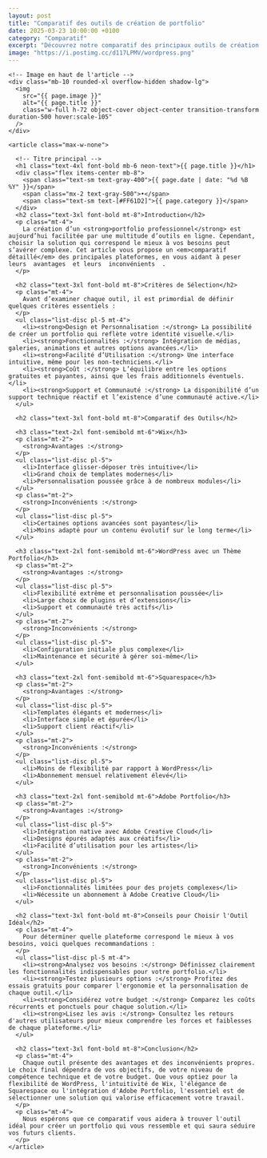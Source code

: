 ```yaml
---
layout: post 
title: "Comparatif des outils de création de portfolio"
date: 2025-03-23 10:00:00 +0100
category: "Comparatif"
excerpt: "Découvrez notre comparatif des principaux outils de création de portfolio en ligne."
image: "https://i.postimg.cc/d117LPMV/wordpress.png"
---
```

<main class="pt-24 pb-16 bg-[#0A0118] text-white">
  <div class="container mx-auto px-4 max-w-4xl">

    <!-- Image en haut de l'article -->
    <div class="mb-10 rounded-xl overflow-hidden shadow-lg">
      <img 
        src="{{ page.image }}" 
        alt="{{ page.title }}" 
        class="w-full h-72 object-cover object-center transition-transform duration-500 hover:scale-105"
      />
    </div>

    <article class="max-w-none">

      <!-- Titre principal -->
      <h1 class="text-4xl font-bold mb-6 neon-text">{{ page.title }}</h1>
      <div class="flex items-center mb-8">
        <span class="text-sm text-gray-400">{{ page.date | date: "%d %B %Y" }}</span>
        <span class="mx-2 text-gray-500">•</span>
        <span class="text-sm text-[#FF61D2]">{{ page.category }}</span>
      </div>
      <h2 class="text-3xl font-bold mt-8">Introduction</h2>
      <p class="mt-4">
        La création d’un <strong>portfolio professionnel</strong> est aujourd’hui facilitée par une multitude d’outils en ligne. Cependant, choisir la solution qui correspond le mieux à vos besoins peut s’avérer complexe. Cet article vous propose un <em>comparatif détaillé</em> des principales plateformes, en vous aidant à peser leurs  avantages  et leurs  inconvénients  .
      </p>

      <h2 class="text-3xl font-bold mt-8">Critères de Sélection</h2>
      <p class="mt-4">
        Avant d’examiner chaque outil, il est primordial de définir quelques critères essentiels :
      </p>
      <ul class="list-disc pl-5 mt-4">
        <li><strong>Design et Personnalisation :</strong> La possibilité de créer un portfolio qui reflète votre identité visuelle.</li>
        <li><strong>Fonctionnalités :</strong> Intégration de médias, galeries, animations et autres options avancées.</li>
        <li><strong>Facilité d’Utilisation :</strong> Une interface intuitive, même pour les non-techniciens.</li>
        <li><strong>Coût :</strong> L’équilibre entre les options gratuites et payantes, ainsi que les frais additionnels éventuels.</li>
        <li><strong>Support et Communauté :</strong> La disponibilité d’un support technique réactif et l’existence d’une communauté active.</li>
      </ul>

      <h2 class="text-3xl font-bold mt-8">Comparatif des Outils</h2>

      <h3 class="text-2xl font-semibold mt-6">Wix</h3>
      <p class="mt-2">
        <strong>Avantages :</strong>
      </p>
      <ul class="list-disc pl-5">
        <li>Interface glisser-déposer très intuitive</li>
        <li>Grand choix de templates modernes</li>
        <li>Personnalisation poussée grâce à de nombreux modules</li>
      </ul>
      <p class="mt-2">
        <strong>Inconvénients :</strong>
      </p>
      <ul class="list-disc pl-5">
        <li>Certaines options avancées sont payantes</li>
        <li>Moins adapté pour un contenu évolutif sur le long terme</li>
      </ul>

      <h3 class="text-2xl font-semibold mt-6">WordPress avec un Thème Portfolio</h3>
      <p class="mt-2">
        <strong>Avantages :</strong>
      </p>
      <ul class="list-disc pl-5">
        <li>Flexibilité extrême et personnalisation poussée</li>
        <li>Large choix de plugins et d’extensions</li>
        <li>Support et communauté très actifs</li>
      </ul>
      <p class="mt-2">
        <strong>Inconvénients :</strong>
      </p>
      <ul class="list-disc pl-5">
        <li>Configuration initiale plus complexe</li>
        <li>Maintenance et sécurité à gérer soi-même</li>
      </ul>

      <h3 class="text-2xl font-semibold mt-6">Squarespace</h3>
      <p class="mt-2">
        <strong>Avantages :</strong>
      </p>
      <ul class="list-disc pl-5">
        <li>Templates élégants et modernes</li>
        <li>Interface simple et épurée</li>
        <li>Support client réactif</li>
      </ul>
      <p class="mt-2">
        <strong>Inconvénients :</strong>
      </p>
      <ul class="list-disc pl-5">
        <li>Moins de flexibilité par rapport à WordPress</li>
        <li>Abonnement mensuel relativement élevé</li>
      </ul>

      <h3 class="text-2xl font-semibold mt-6">Adobe Portfolio</h3>
      <p class="mt-2">
        <strong>Avantages :</strong>
      </p>
      <ul class="list-disc pl-5">
        <li>Intégration native avec Adobe Creative Cloud</li>
        <li>Designs épurés adaptés aux créatifs</li>
        <li>Facilité d’utilisation pour les artistes</li>
      </ul>
      <p class="mt-2">
        <strong>Inconvénients :</strong>
      </p>
      <ul class="list-disc pl-5">
        <li>Fonctionnalités limitées pour des projets complexes</li>
        <li>Nécessite un abonnement à Adobe Creative Cloud</li>
      </ul>

      <h2 class="text-3xl font-bold mt-8">Conseils pour Choisir l'Outil Idéal</h2>
      <p class="mt-4">
        Pour déterminer quelle plateforme correspond le mieux à vos besoins, voici quelques recommandations :
      </p>
      <ul class="list-disc pl-5 mt-4">
        <li><strong>Analysez vos besoins :</strong> Définissez clairement les fonctionnalités indispensables pour votre portfolio.</li>
        <li><strong>Testez plusieurs options :</strong> Profitez des essais gratuits pour comparer l'ergonomie et la personnalisation de chaque outil.</li>
        <li><strong>Considérez votre budget :</strong> Comparez les coûts récurrents et ponctuels pour chaque solution.</li>
        <li><strong>Lisez les avis :</strong> Consultez les retours d'autres utilisateurs pour mieux comprendre les forces et faiblesses de chaque plateforme.</li>
      </ul>

      <h2 class="text-3xl font-bold mt-8">Conclusion</h2>
      <p class="mt-4">
        Chaque outil présente des avantages et des inconvénients propres. Le choix final dépendra de vos objectifs, de votre niveau de compétence technique et de votre budget. Que vous optiez pour la flexibilité de WordPress, l'intuitivité de Wix, l'élégance de Squarespace ou l'intégration d'Adobe Portfolio, l'essentiel est de sélectionner une solution qui valorise efficacement votre travail.
      </p>
      <p class="mt-4">
        Nous espérons que ce comparatif vous aidera à trouver l'outil idéal pour créer un portfolio qui vous ressemble et qui saura séduire vos futurs clients.
      </p>
    </article>
  </div>
</main>
